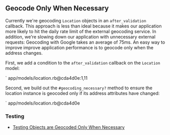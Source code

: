 ## Geocode Only When Necessary

Currently we're geocoding `Location` objects in an `after_validation` callback.
This approach is less than ideal because it makes our application more likely
to hit the daily rate limit of the external geocoding service. In addition,
we're slowing down our application with unnecessary external requests: Geocoding
with Google takes an average of 75ms. An easy way to improve improve application
performance is to geocode only when the address changes.

First, we add a condition to the `after_validation` callback on the `Location`
model:

` app/models/location.rb@cda4d0e:1,11

Second, we build out the `#geocoding_necessary?` method to ensure the location instance
is geocoded only if its address attributes have changed:

` app/models/location.rb@cda4d0e

### Testing
* [Testing Objects are Geocoded Only When
  Necessary](#testing-objects-are-geocoded-only-when-necessary)
